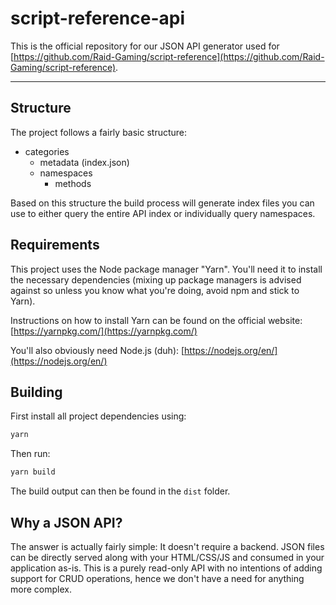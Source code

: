 # script-reference-api

This is the official repository for our JSON API generator used for [https://github.com/Raid-Gaming/script-reference](https://github.com/Raid-Gaming/script-reference).

---

## Structure

The project follows a fairly basic structure:

- categories
  - metadata (index.json)
  - namespaces
    - methods

Based on this structure the build process will generate index files you can use to either query the entire API index or individually query namespaces.

## Requirements

This project uses the Node package manager "Yarn". You'll need it to install the necessary dependencies (mixing up package managers is advised against so unless you know what you're doing, avoid npm and stick to Yarn).

Instructions on how to install Yarn can be found on the official website: [https://yarnpkg.com/](https://yarnpkg.com/)

You'll also obviously need Node.js (duh): [https://nodejs.org/en/](https://nodejs.org/en/)

## Building

First install all project dependencies using:

```bash
yarn
```

Then run:

```bash
yarn build
```

The build output can then be found in the `dist` folder.

## Why a JSON API?

The answer is actually fairly simple: It doesn't require a backend. JSON files can be directly served along with your HTML/CSS/JS and consumed in your application as-is. This is a purely read-only API with no intentions of adding support for CRUD operations, hence we don't have a need for anything more complex.
